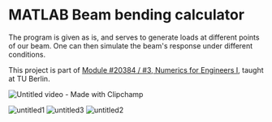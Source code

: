 # MATLAB Beam bending calculator

The program is given as is, and serves to generate loads at different points of our beam. One can then simulate the beam's response under different conditions. 

This project is part of [Module #20384 / #3, Numerics for Engineers I]([https://website-name.com](https://moseskonto.tu-berlin.de/moses/modultransfersystem/bolognamodule/beschreibung/anzeigen.html?nummer=20384&version=3&sprache=1)), taught at TU Berlin.

![Untitled video - Made with Clipchamp](https://github.com/Senfeld/beam/assets/18214783/863366b6-b5cc-4de8-add1-f00a73f1cf60)

![untitled1](https://github.com/Senfeld/beam/assets/18214783/552f0497-eaea-48d6-ad26-e535dd32afde)
![untitled3](https://github.com/Senfeld/beam/assets/18214783/8cb494b7-bb64-4bde-87c1-8e524e767902)
![untitled2](https://github.com/Senfeld/beam/assets/18214783/4b056313-a3d1-4b6b-9bbe-537676364452)
